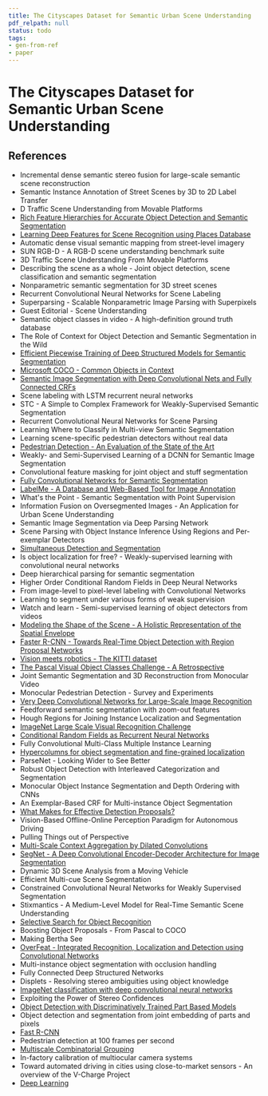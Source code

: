 ```yaml
---
title: The Cityscapes Dataset for Semantic Urban Scene Understanding
pdf_relpath: null
status: todo
tags:
- gen-from-ref
- paper
---
```


# The Cityscapes Dataset for Semantic Urban Scene Understanding

## References

- Incremental dense semantic stereo fusion for large-scale semantic scene reconstruction
- Semantic Instance Annotation of Street Scenes by 3D to 2D Label Transfer
- D Traffic Scene Understanding from Movable Platforms
- [Rich Feature Hierarchies for Accurate Object Detection and Semantic Segmentation](./rich-feature-hierarchies-for-accurate-object-detection-and-semantic-segmentation.md)
- [Learning Deep Features for Scene Recognition using Places Database](./learning-deep-features-for-scene-recognition-using-places-database.md)
- Automatic dense visual semantic mapping from street-level imagery
- SUN RGB-D - A RGB-D scene understanding benchmark suite
- 3D Traffic Scene Understanding From Movable Platforms
- Describing the scene as a whole - Joint object detection, scene classification and semantic segmentation
- Nonparametric semantic segmentation for 3D street scenes
- Recurrent Convolutional Neural Networks for Scene Labeling
- Superparsing - Scalable Nonparametric Image Parsing with Superpixels
- Guest Editorial - Scene Understanding
- Semantic object classes in video - A high-definition ground truth database
- The Role of Context for Object Detection and Semantic Segmentation in the Wild
- [Efficient Piecewise Training of Deep Structured Models for Semantic Segmentation](./efficient-piecewise-training-of-deep-structured-models-for-semantic-segmentation.md)
- [Microsoft COCO - Common Objects in Context](./microsoft-coco-common-objects-in-context.md)
- [Semantic Image Segmentation with Deep Convolutional Nets and Fully Connected CRFs](./semantic-image-segmentation-with-deep-convolutional-nets-and-fully-connected-crfs.md)
- Scene labeling with LSTM recurrent neural networks
- STC - A Simple to Complex Framework for Weakly-Supervised Semantic Segmentation
- Recurrent Convolutional Neural Networks for Scene Parsing
- Learning Where to Classify in Multi-view Semantic Segmentation
- Learning scene-specific pedestrian detectors without real data
- [Pedestrian Detection - An Evaluation of the State of the Art](./pedestrian-detection-an-evaluation-of-the-state-of-the-art.md)
- Weakly- and Semi-Supervised Learning of a DCNN for Semantic Image Segmentation
- Convolutional feature masking for joint object and stuff segmentation
- [Fully Convolutional Networks for Semantic Segmentation](./fully-convolutional-networks-for-semantic-segmentation.md)
- [LabelMe - A Database and Web-Based Tool for Image Annotation](./labelme-a-database-and-web-based-tool-for-image-annotation.md)
- What's the Point - Semantic Segmentation with Point Supervision
- Information Fusion on Oversegmented Images - An Application for Urban Scene Understanding
- Semantic Image Segmentation via Deep Parsing Network
- Scene Parsing with Object Instance Inference Using Regions and Per-exemplar Detectors
- [Simultaneous Detection and Segmentation](./simultaneous-detection-and-segmentation.md)
- Is object localization for free? - Weakly-supervised learning with convolutional neural networks
- Deep hierarchical parsing for semantic segmentation
- Higher Order Conditional Random Fields in Deep Neural Networks
- From image-level to pixel-level labeling with Convolutional Networks
- Learning to segment under various forms of weak supervision
- Watch and learn - Semi-supervised learning of object detectors from videos
- [Modeling the Shape of the Scene - A Holistic Representation of the Spatial Envelope](./modeling-the-shape-of-the-scene-a-holistic-representation-of-the-spatial-envelope.md)
- [Faster R-CNN - Towards Real-Time Object Detection with Region Proposal Networks](./faster-r-cnn-towards-real-time-object-detection-with-region-proposal-networks.md)
- [Vision meets robotics - The KITTI dataset](./vision-meets-robotics-the-kitti-dataset.md)
- [The Pascal Visual Object Classes Challenge - A Retrospective](./the-pascal-visual-object-classes-challenge-a-retrospective.md)
- Joint Semantic Segmentation and 3D Reconstruction from Monocular Video
- Monocular Pedestrian Detection - Survey and Experiments
- [Very Deep Convolutional Networks for Large-Scale Image Recognition](./very-deep-convolutional-networks-for-large-scale-image-recognition.md)
- Feedforward semantic segmentation with zoom-out features
- Hough Regions for Joining Instance Localization and Segmentation
- [ImageNet Large Scale Visual Recognition Challenge](./imagenet-large-scale-visual-recognition-challenge.md)
- [Conditional Random Fields as Recurrent Neural Networks](./conditional-random-fields-as-recurrent-neural-networks.md)
- Fully Convolutional Multi-Class Multiple Instance Learning
- [Hypercolumns for object segmentation and fine-grained localization](./hypercolumns-for-object-segmentation-and-fine-grained-localization.md)
- ParseNet - Looking Wider to See Better
- Robust Object Detection with Interleaved Categorization and Segmentation
- Monocular Object Instance Segmentation and Depth Ordering with CNNs
- An Exemplar-Based CRF for Multi-instance Object Segmentation
- [What Makes for Effective Detection Proposals?](./what-makes-for-effective-detection-proposals.md)
- Vision-Based Offline-Online Perception Paradigm for Autonomous Driving
- Pulling Things out of Perspective
- [Multi-Scale Context Aggregation by Dilated Convolutions](./multi-scale-context-aggregation-by-dilated-convolutions.md)
- [SegNet - A Deep Convolutional Encoder-Decoder Architecture for Image Segmentation](./segnet-a-deep-convolutional-encoder-decoder-architecture-for-image-segmentation.md)
- Dynamic 3D Scene Analysis from a Moving Vehicle
- Efficient Multi-cue Scene Segmentation
- Constrained Convolutional Neural Networks for Weakly Supervised Segmentation
- Stixmantics - A Medium-Level Model for Real-Time Semantic Scene Understanding
- [Selective Search for Object Recognition](./selective-search-for-object-recognition.md)
- Boosting Object Proposals - From Pascal to COCO
- Making Bertha See
- [OverFeat - Integrated Recognition, Localization and Detection using Convolutional Networks](./overfeat-integrated-recognition-localization-and-detection-using-convolutional-networks.md)
- Multi-instance object segmentation with occlusion handling
- Fully Connected Deep Structured Networks
- Displets - Resolving stereo ambiguities using object knowledge
- [ImageNet classification with deep convolutional neural networks](./imagenet-classification-with-deep-convolutional-neural-networks.md)
- Exploiting the Power of Stereo Confidences
- [Object Detection with Discriminatively Trained Part Based Models](./object-detection-with-discriminatively-trained-part-based-models.md)
- Object detection and segmentation from joint embedding of parts and pixels
- [Fast R-CNN](./fast-r-cnn.md)
- Pedestrian detection at 100 frames per second
- [Multiscale Combinatorial Grouping](./multiscale-combinatorial-grouping.md)
- In-factory calibration of multiocular camera systems
- Toward automated driving in cities using close-to-market sensors - An overview of the V-Charge Project
- [Deep Learning](./deep-learning.md)

